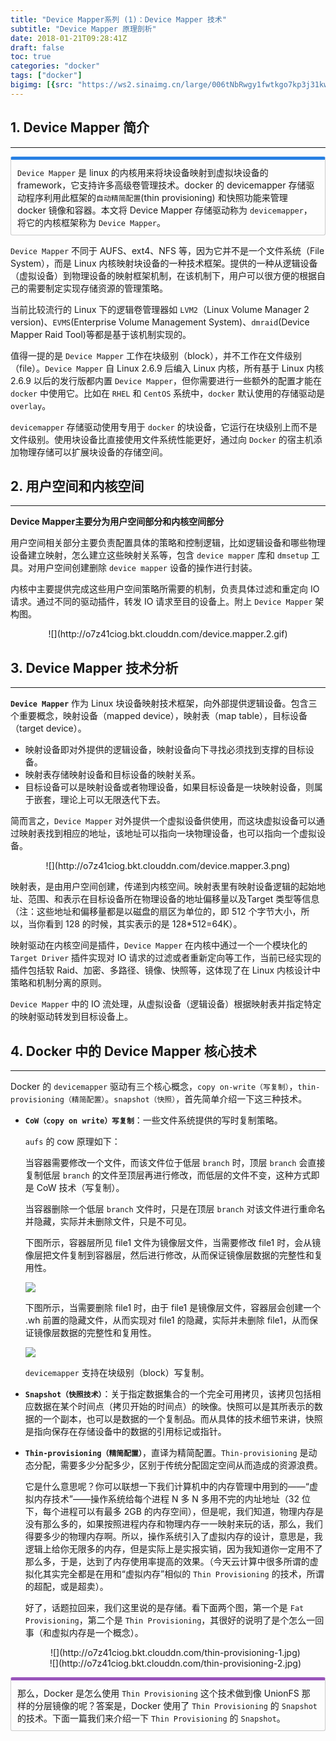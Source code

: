 ```yaml
---
title: "Device Mapper系列 (1)：Device Mapper 技术"
subtitle: "Device Mapper 原理剖析"
date: 2018-01-21T09:28:41Z
draft: false
toc: true
categories: "docker"
tags: ["docker"]
bigimg: [{src: "https://ws2.sinaimg.cn/large/006tNbRwgy1fwtkgo7kp3j31kw0d0750.jpg"}]
---
```


<!--more-->
## 1. Device Mapper 简介
------

<p markdown="1" style="display: block;padding: 10px;margin: 10px 0;border: 1px solid #ccc;border-top-width: 5px;border-radius: 3px;border-top-color: #2780e3;">
<code>Device Mapper</code> 是 linux 的内核用来将块设备映射到虚拟块设备的 framework，它支持许多高级卷管理技术。docker 的 devicemapper 存储驱动程序利用此框架的<code>自动精简配置</code>(thin provisioning) 和快照功能来管理 docker 镜像和容器。本文将 Device Mapper 存储驱动称为 <code>devicemapper</code>，将它的内核框架称为 <code>Device Mapper</code>。
</p>

`Device Mapper` 不同于 AUFS、ext4、NFS 等，因为它并不是一个文件系统（File System），而是 Linux 内核映射块设备的一种技术框架。提供的一种从逻辑设备（虚拟设备）到物理设备的映射框架机制，在该机制下，用户可以很方便的根据自己的需要制定实现存储资源的管理策略。

当前比较流行的 Linux 下的逻辑卷管理器如 `LVM2`（Linux Volume Manager 2 version)、`EVMS`(Enterprise Volume Management System)、`dmraid`(Device Mapper Raid Tool)等都是基于该机制实现的。

值得一提的是 `Device Mapper` 工作在块级别（block），并不工作在文件级别（file）。`Device Mapper` 自 Linux 2.6.9 后编入 Linux 内核，所有基于 Linux 内核 2.6.9 以后的发行版都内置 `Device Mapper`，但你需要进行一些额外的配置才能在 `docker` 中使用它。比如在 `RHEL` 和 `CentOS` 系统中，`docker` 默认使用的存储驱动是 `overlay`。

`devicemapper` 存储驱动使用专用于 `docker` 的块设备，它运行在块级别上而不是文件级别。使用块设备比直接使用文件系统性能更好，通过向 `Docker` 的宿主机添加物理存储可以扩展块设备的存储空间。

## 2. 用户空间和内核空间
------

**Device Mapper主要分为用户空间部分和内核空间部分**

用户空间相关部分主要负责配置具体的策略和控制逻辑，比如逻辑设备和哪些物理设备建立映射，怎么建立这些映射关系等，包含 `device mapper` 库和 `dmsetup` 工具。对用户空间创建删除 `device mapper` 设备的操作进行封装。

内核中主要提供完成这些用户空间策略所需要的机制，负责具体过滤和重定向 IO 请求。通过不同的驱动插件，转发 IO 请求至目的设备上。附上 `Device Mapper` 架构图。

<center>![](http://o7z41ciog.bkt.clouddn.com/device.mapper.2.gif)</center>

## 3. Device Mapper 技术分析
------

**`Device Mapper`** 作为 Linux 块设备映射技术框架，向外部提供逻辑设备。包含三个重要概念，映射设备（mapped device），映射表（map table），目标设备（target device）。

+ 映射设备即对外提供的逻辑设备，映射设备向下寻找必须找到支撑的目标设备。
+ 映射表存储映射设备和目标设备的映射关系。
+ 目标设备可以是映射设备或者物理设备，如果目标设备是一块映射设备，则属于嵌套，理论上可以无限迭代下去。

简而言之，`Device Mapper` 对外提供一个虚拟设备供使用，而这块虚拟设备可以通过映射表找到相应的地址，该地址可以指向一块物理设备，也可以指向一个虚拟设备。

<center>![](http://o7z41ciog.bkt.clouddn.com/device.mapper.3.png)</center>

映射表，是由用户空间创建，传递到内核空间。映射表里有映射设备逻辑的起始地址、范围、和表示在目标设备所在物理设备的地址偏移量以及Target 类型等信息（注：这些地址和偏移量都是以磁盘的扇区为单位的，即 512 个字节大小，所以，当你看到 128 的时候，其实表示的是 128*512=64K）。

映射驱动在内核空间是插件，`Device Mapper` 在内核中通过一个一个模块化的 `Target Driver` 插件实现对 IO 请求的过滤或者重新定向等工作，当前已经实现的插件包括软 Raid、加密、多路径、镜像、快照等，这体现了在 Linux 内核设计中策略和机制分离的原则。

`Device Mapper` 中的 IO 流处理，从虚拟设备（逻辑设备）根据映射表并指定特定的映射驱动转发到目标设备上。

## 4. Docker 中的 Device Mapper 核心技术
------

Docker 的 `devicemapper` 驱动有三个核心概念，`copy on-write（写复制）`，`thin-provisioning（精简配置）`。`snapshot（快照）`，首先简单介绍一下这三种技术。

+ **`CoW（copy on write）写复制`**：一些文件系统提供的写时复制策略。

  `aufs` 的 cow 原理如下：
  
  当容器需要修改一个文件，而该文件位于低层 `branch` 时，顶层 `branch` 会直接复制低层 `branch` 的文件至顶层再进行修改，而低层的文件不变，这种方式即是 CoW 技术（写复制）。

  当容器删除一个低层 `branch` 文件时，只是在顶层 `branch` 对该文件进行重命名并隐藏，实际并未删除文件，只是不可见。
  
  下图所示，容器层所见 file1 文件为镜像层文件，当需要修改 file1 时，会从镜像层把文件复制到容器层，然后进行修改，从而保证镜像层数据的完整性和复用性。
  
  ![](http://o7z41ciog.bkt.clouddn.com/cow-1.png)
  
  下图所示，当需要删除 file1 时，由于 file1 是镜像层文件，容器层会创建一个 .wh 前置的隐藏文件，从而实现对 file1 的隐藏，实际并未删除 file1，从而保证镜像层数据的完整性和复用性。
  
  ![](http://o7z41ciog.bkt.clouddn.com/cow-2.png)
  
  `devicemapper` 支持在块级别（block）写复制。
  
+ **`Snapshot（快照技术）`**：关于指定数据集合的一个完全可用拷贝，该拷贝包括相应数据在某个时间点（拷贝开始的时间点）的映像。快照可以是其所表示的数据的一个副本，也可以是数据的一个复制品。而从具体的技术细节来讲，快照是指向保存在存储设备中的数据的引用标记或指针。
+ **`Thin-provisioning（精简配置）`**，直译为精简配置。`Thin-provisioning` 是动态分配，需要多少分配多少，区别于传统分配固定空间从而造成的资源浪费。

  它是什么意思呢？你可以联想一下我们计算机中的内存管理中用到的——“虚拟内存技术”——操作系统给每个进程 N 多 N 多用不完的内址地址（32 位下，每个进程可以有最多 2GB 的内存空间），但是呢，我们知道，物理内存是没有那么多的，如果按照进程内存和物理内存一一映射来玩的话，那么，我们得要多少的物理内存啊。所以，操作系统引入了虚拟内存的设计，意思是，我逻辑上给你无限多的内存，但是实际上是实报实销，因为我知道你一定用不了那么多，于是，达到了内存使用率提高的效果。（今天云计算中很多所谓的虚拟化其实完全都是在用和“虚拟内存”相似的 `Thin Provisioning` 的技术，所谓的超配，或是超卖）。
  
  好了，话题拉回来，我们这里说的是存储。看下面两个图，第一个是 `Fat Provisioning`，第二个是 `Thin Provisioning`，其很好的说明了是个怎么一回事（和虚拟内存是一个概念）。
  
  <center>![](http://o7z41ciog.bkt.clouddn.com/thin-provisioning-1.jpg)</center>
  
  <center>![](http://o7z41ciog.bkt.clouddn.com/thin-provisioning-2.jpg)</center>

<p markdown="1" style="display: block;padding: 10px;margin: 10px 0;border: 1px solid #ccc;border-top-width: 5px;border-radius: 3px;border-top-color: #9954bb;">
那么，Docker 是怎么使用 <code>Thin Provisioning</code> 这个技术做到像 UnionFS 那样的分层镜像的呢？答案是，Docker 使用了 <code>Thin Provisioning</code> 的 <code>Snapshot</code> 的技术。下面一篇我们来介绍一下 <code>Thin Provisioning</code> 的 <code>Snapshot</code>。
</p>
